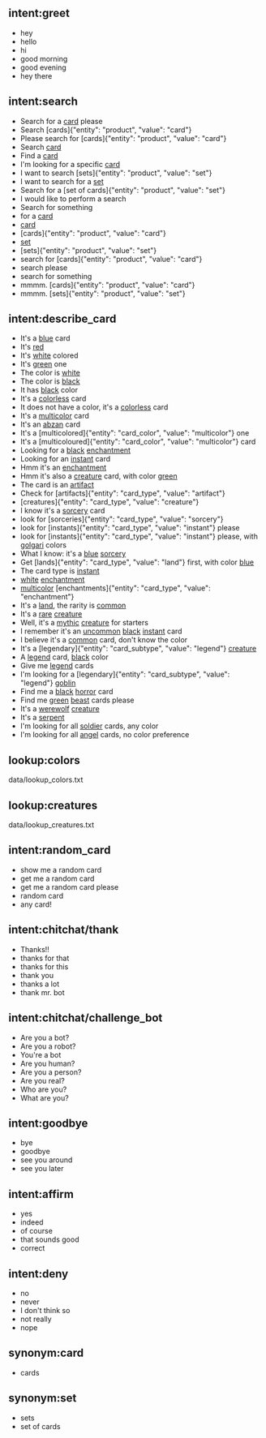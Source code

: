 ## intent:greet
- hey
- hello
- hi
- good morning
- good evening
- hey there

## intent:search
- Search for a [card](product) please
- Search [cards]{"entity": "product", "value": "card"}
- Please search for [cards]{"entity": "product", "value": "card"}
- Search [card](product)
- Find a [card](product)
- I'm looking for a specific [card](product)
- I want to search [sets]{"entity": "product", "value": "set"}
- I want to search for a [set](product)
- Search for a [set of cards]{"entity": "product", "value": "set"}
- I would like to perform a search
- Search for something
- for a [card](product)
- [card](product)
- [cards]{"entity": "product", "value": "card"}
- [set](product)
- [sets]{"entity": "product", "value": "set"}
- search for [cards]{"entity": "product", "value": "card"}
- search please
- search for something
- mmmm. [cards]{"entity": "product", "value": "card"}
- mmmm. [sets]{"entity": "product", "value": "set"}

## intent:describe_card
- It's a [blue](card_color) card
- It's [red](card_color)
- It's [white](card_color) colored
- It's [green](card_color) one
- The color is [white](card_color)
- The color is [black](card_color)
- It has [black](card_color) color
- It's a [colorless](card_color) card
- It does not have a color, it's a [colorless](card_color) card
- It's a [multicolor](card_color) card
- It's an [abzan](card_color) card
- It's a [multicolored]{"entity": "card_color", "value": "multicolor"} one
- It's a [multicoloured]{"entity": "card_color", "value": "multicolor"} card
- Looking for a [black](card_color) [enchantment](card_type)
- Looking for an [instant](card_type) card
- Hmm it's an [enchantment](card_type)
- Hmm it's also a [creature](card_type) card, with color [green](card_color)
- The card is an [artifact](card_type)
- Check for [artifacts]{"entity": "card_type", "value": "artifact"}
- [creatures]{"entity": "card_type", "value": "creature"}
- I know it's a [sorcery](card_type) card
- look for [sorceries]{"entity": "card_type", "value": "sorcery"}
- look for [instants]{"entity": "card_type", "value": "instant"} please
- look for [instants]{"entity": "card_type", "value": "instant"} please, with [golgari](card_color) colors
- What I know: it's a [blue](card_color) [sorcery](card_type)
- Get [lands]{"entity": "card_type", "value": "land"} first, with color [blue](card_color)
- The card type is [instant](card_type)
- [white](card_color) [enchantment](card_type)
- [multicolor](card_color) [enchantments]{"entity": "card_type", "value": "enchantment"}
- It's a [land](card_type), the rarity is [common](card_rarity)
- It's a [rare](card_rarity) [creature](card_type)
- Well, it's a [mythic](card_rarity) [creature](card_type) for starters
- I remember it's an [uncommon](card_rarity) [black](card_color) [instant](card_type) card
- I believe it's a [common](card_rarity) card, don't know the color
- It's a [legendary]{"entity": "card_subtype", "value": "legend"} [creature](card_type)
- A [legend](card_subtype) card, [black](card_color) color
- Give me [legend](card_subtype) cards
- I'm looking for a [legendary]{"entity": "card_subtype", "value": "legend"} [goblin](card_creature_type)
- Find me a [black](card_color) [horror](card_creature_type) card
- Find me [green](card_color) [beast](card_creature_type) cards please
- It's a [werewolf](card_creature_type) [creature](card_type)
- It's a [serpent](card_creature_type)
- I'm looking for all [soldier](card_creature_type) cards, any color
- I'm looking for all [angel](card_creature_type) cards, no color preference

## lookup:colors
data/lookup_colors.txt

## lookup:creatures
data/lookup_creatures.txt

## intent:random_card
- show me a random card
- get me a random card
- get me a random card please
- random card
- any card!

## intent:chitchat/thank
- Thanks!!
- thanks for that
- thanks for this
- thank you
- thanks a lot
- thank mr. bot

## intent:chitchat/challenge_bot
- Are you a bot?
- Are you a robot?
- You're a bot
- Are you human?
- Are you a person?
- Are you real?
- Who are you?
- What are you?

## intent:goodbye
- bye
- goodbye
- see you around
- see you later

## intent:affirm
- yes
- indeed
- of course
- that sounds good
- correct

## intent:deny
- no
- never
- I don't think so
- not really
- nope

## synonym:card
- cards

## synonym:set
- sets
- set of cards
